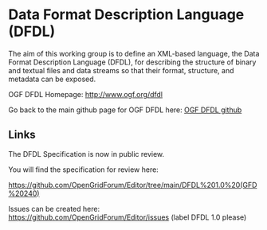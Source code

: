 # Data Format Description Language (DFDL) 

The aim of this working group is to define an XML-based language, the 
Data Format Description Language (DFDL), for describing the structure 
of binary and textual files and data streams so that their format, 
structure, and metadata can be exposed.

OGF DFDL Homepage: http://www.ogf.org/dfdl

Go back to the main github page for OGF DFDL here: [OGF DFDL github](https://github.com/OpenGridForum/DFDL)

## Links

The DFDL Specification is now in public review. 

You will find the specification for review here:

https://github.com/OpenGridForum/Editor/tree/main/DFDL%201.0%20(GFD%20240)

Issues can be created here: https://github.com/OpenGridForum/Editor/issues (label DFDL 1.0 please)


